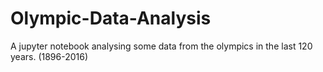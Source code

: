 # Olympic-Data-Analysis
A jupyter notebook analysing some data from the olympics in the last 120 years. (1896-2016)
